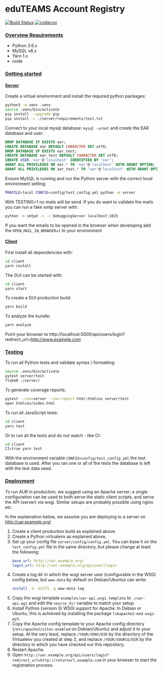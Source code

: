 # eduTEAMS Account Registry
[![Build Status](https://travis-ci.org/SURFscz/eduteam-account-registry.svg?branch=master)](https://travis-ci.org/SURFscz/eduteam-account-registry)
[![codecov](https://codecov.io/gh/oharsta/eduteam-account-registry/branch/master/graph/badge.svg)](https://codecov.io/gh/oharsta/eduteam-account-registry)

### [Overview Requirements](#system-requirements)

- Python 3.6.x
- MySQL v8.x
- Yarn 1.x
- node

### [Getting started](#getting-started)

#### [Server](#server)
Create a virtual environment and install the required python packages:
```sh
python3 -m venv .venv
source .venv/bin/activate
pip install --upgrade pip
pip install -r ./server/requirements/test.txt
```
Connect to your local mysql database: `mysql -uroot` and create the EAR database and user:

```sql
DROP DATABASE IF EXISTS ear;
CREATE DATABASE ear DEFAULT CHARACTER SET utf8;
DROP DATABASE IF EXISTS ear_test;
CREATE DATABASE ear_test DEFAULT CHARACTER SET utf8;
CREATE USER 'ear'@'localhost' IDENTIFIED BY 'ear';
GRANT ALL PRIVILEGES ON ear.* TO 'ear'@'localhost' WITH GRANT OPTION;
GRANT ALL PRIVILEGES ON ear_test.* TO 'ear'@'localhost' WITH GRANT OPTION;
```
Ensure MySQL is running and run the Python server with the correct local environment setting:
```sh
PROFILE=local CONFIG=config/test_config.yml python -m server
```
With TESTING=1 no mails will be send. If you do want to validate the mails you can run a fake smtp server with:
```sh
python -m smtpd -n -c DebuggingServer localhost:1025
```
If you want the emails to be opened in the browser when developing add the `OPEN_MAIL_IN_BROWSER=1` to your environment

#### [Client](#client)
First install all dependencies with:
```sh
cd client
yarn install
```
The GUI can be started with:
```sh
cd client
yarn start
```
To create a GUI production build:
```sh
yarn build
```
To analyze the bundle:
```sh
yarn analyze
```
Point your browser to http://localhost:5000/api/users/login?redirect_url=http://www.example.com

### [Testing](#testing)

To run all Python tests and validate syntax / formatting:
```sh
source .venv/bin/activate
pytest server/test
flake8 ./server/
```
To generate coverage reports:
```sh
pytest --cov=server --cov-report html:htmlcov server/test
open htmlcov/index.html
```
To run all JavaScript tests:
```sh
cd client
yarn test
```
Or to run all the tests and do not watch - like CI:
```sh
cd client
CI=true yarn test
```
With the environment variable `CONFIG=config/test_config.yml` the test database is used. After you ran one or all of the
tests the database is left with the test data seed.

### [Deployment](#deployment)

To run AUR in production, we suggest using an Apache server; a single configuration can be used to both serve the static
client scripts, and serve the API (server) via wsgi.  Similar setups are probably possible using nginx etc.

In the explaination below, we assume you are deploying to a server on http://uar.example.org/

 1. Create a client production build as explained above.
 2. Create a Python virtualenv as explained above,
 3. Set up your config file `server/config/config.yml`.  You can base it on the `test_config.yml` file in the same
    directory, but please change at least the following:
    ```yaml
    base_url: http://uar.example.org/
    login_url: http://uar.example.org/api/user/login
    ```
 4. Create a log dir in which the wsgi server user (configurable in the WSGI config below, but `www-data` by default on
	Debian/Ubuntu) can write:
    ```sh
    install -d -m1775 -g www-data log
    ```
 5. Copy the wsgi template `examples/uar-api.wsgi.template` to `./uar-api.wgi` and edit the `source_dir` variable to
    match your setup.
 6. Install Python (version 3) WSGI support for Apache.  In Debian or Ubuntu, this is achieved by installing the package
    `libapache2-mod-wsgi-py3`.
 7. Copy the Apache config template to your Apache config directory (`/etc/apache2/sites-enabled` on Debian/Ubuntu) and
    adjust it to your setup.  At the very least, replace `/YOUR/VENV/DIR` by the directory of the Virtualenv you created
    at step 2, and replace `/YOUR/SOURCE/DIR` by the directory in which you have checked our this repository.
 8. Restart Apache.
 9. Open `http://uar.example.org/api/users/login?redirect_url=http://returnurl.example.com` in your browser to start the
    registration process.




